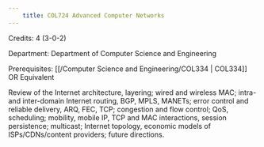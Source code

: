 ```yaml
---
    title: COL724 Advanced Computer Networks
---
```

Credits: 4 (3-0-2)

Department: Department of Computer Science and Engineering

Prerequisites: [[/Computer Science and Engineering/COL334 | COL334]] OR Equivalent

Review of the Internet architecture, layering; wired and wireless MAC; intra- and inter-domain Internet routing, BGP, MPLS, MANETs; error control and reliable delivery, ARQ, FEC, TCP; congestion and flow control; QoS, scheduling; mobility, mobile IP, TCP and MAC interactions, session persistence; multicast; Internet topology, economic models of ISPs/CDNs/content providers; future directions.